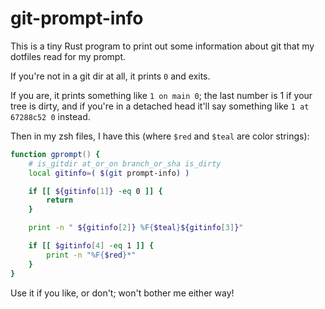 # git-prompt-info

This is a tiny Rust program to print out some information about git that my
dotfiles read for my prompt.

If you're not in a git dir at all, it prints `0` and exits.

If you are, it prints something like `1 on main 0`; the last number is 1 if
your tree is dirty, and if you're in a detached head it'll say something like
`1 at 67288c52 0` instead.

Then in my zsh files, I have this (where `$red` and `$teal` are color strings):

```zsh
function gprompt() {
    # is_gitdir at_or_on branch_or_sha is_dirty
    local gitinfo=( $(git prompt-info) )

    if [[ ${gitinfo[1]} -eq 0 ]] {
        return
    }

    print -n " ${gitinfo[2]} %F{$teal}${gitinfo[3]}"

    if [[ $gitinfo[4] -eq 1 ]] {
        print -n "%F{$red}*"
    }
}
```

Use it if you like, or don't; won't bother me either way!
